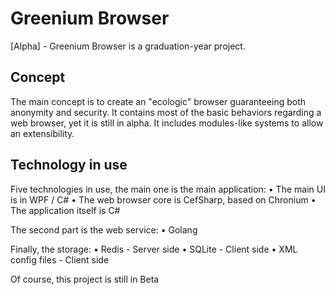 # Greenium Browser
[Alpha] - Greenium Browser is a graduation-year project.

## Concept
The main concept is to create an "ecologic" browser guaranteeing both anonymity and security. It contains most of the basic behaviors regarding a web browser, yet it is still in alpha. It includes modules-like systems to allow an extensibility.

## Technology in use
Five technologies in use, the main one is the main application:
• The main UI is in WPF / C#
• The web browser core is CefSharp, based on Chronium
• The application itself is C#

The second part is the web service:
• Golang

Finally, the storage:
• Redis - Server side
• SQLite - Client side
• XML config files - Client side 

Of course, this project is still in Beta
